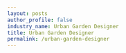 ```yaml
---
layout: posts 
author_profile: false 
industry_name: Urban Garden Designer
title: Urban Garden Designer
permalink: /urban-garden-designer
---
```

